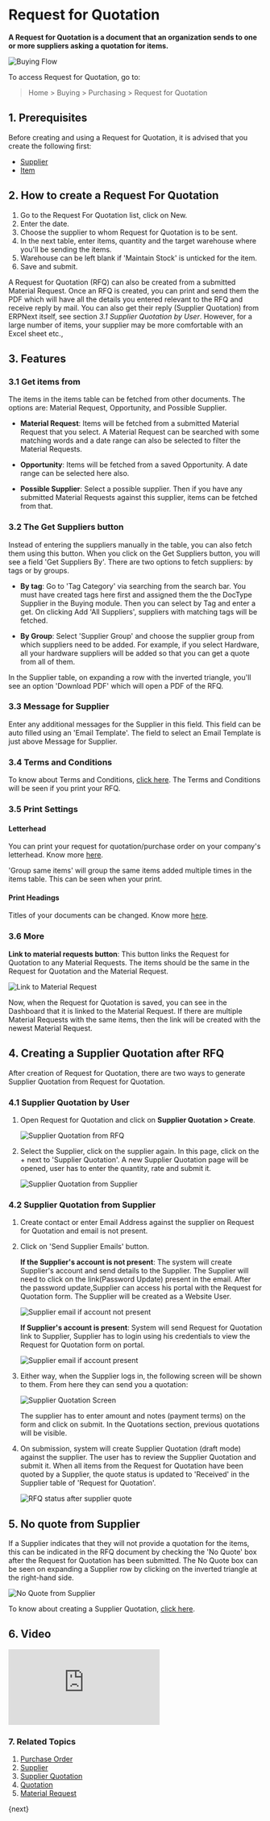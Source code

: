 <!-- add-breadcrumbs -->
# Request for Quotation

**A Request for Quotation is a document that an organization sends to one or more suppliers asking a quotation for items.**

![Buying Flow](/docs/assets/img/buying/buying_flow_rfq.png)

To access Request for Quotation, go to:
> Home > Buying > Purchasing > Request for Quotation

## 1. Prerequisites
Before creating and using a Request for Quotation, it is advised that you create the following first:

* [Supplier](/docs/user/manual/en/buying/supplier)
* [Item](/docs/user/manual/en/stock/item)

## 2. How to create a Request For Quotation
1. Go to the Request For Quotation list, click on New.
2. Enter the date.
3. Choose the supplier to whom Request for Quotation is to be sent.
4. In the next table, enter items, quantity and the target warehouse where you'll be sending the items.
1. Warehouse can be left blank if 'Maintain Stock' is unticked for the item.
5. Save and submit.

A Request for Quotation (RFQ) can also be created from a submitted Material Request. Once an RFQ is created, you can print and send them the PDF which will have all the details you entered relevant to the RFQ and receive reply by mail. You can also get their reply (Supplier Quotation) from ERPNext itself, see section _3.1 Supplier Quotation by User_. However, for a large number of items, your supplier may be more comfortable with an Excel sheet etc.,

## 3. Features

### 3.1 Get items from
The items in the items table can be fetched from other documents. The options are: Material Request, Opportunity, and Possible Supplier.

* **Material Request**: Items will be fetched from a submitted Material Request that you select. A Material Request can be searched with some matching words and a date range can also be selected to filter the Material Requests.

* **Opportunity**: Items will be fetched from a saved Opportunity. A date range can be selected here also.

* **Possible Supplier**: Select a possible supplier. Then if you have any submitted Material Requests against this supplier, items can be fetched from that.

### 3.2 The Get Suppliers button
Instead of entering the suppliers manually in the table, you can also fetch them using this button. When you click on the Get Suppliers button, you will see a field 'Get Suppliers By'. There are two options to fetch suppliers: by tags or by groups. 

* **By tag**: Go to 'Tag Category' via searching from the search bar. You must have created tags here first and assigned them the the DocType Supplier in the Buying module. Then you can select by Tag and enter a get. On clicking Add 'All Suppliers', suppliers with matching tags will be fetched.

* **By Group**: Select 'Supplier Group' and choose the supplier group from which suppliers need to be added. For example, if you select Hardware, all your hardware suppliers will be added so that you can get a quote from all of them.

In the Supplier table, on expanding a row with the inverted triangle, you'll see an option 'Download PDF' which will open a PDF of the RFQ.

### 3.3 Message for Supplier
Enter any additional messages for the Supplier in this field. This field can be auto filled using an 'Email Template'. The field to select an Email Template is just above Message for Supplier.

### 3.4 Terms and Conditions
To know about Terms and Conditions, [click here](/docs/user/manual/en/setting-up/print/terms-and-conditions).
The Terms and Conditions will be seen if you print your RFQ.

### 3.5 Print Settings
#### Letterhead
You can print your request for quotation/purchase order on your company's letterhead. Know more [here](/docs/user/manual/en/setting-up/print/letter-head).

'Group same items' will group the same items added multiple times in the items table. This can be seen when your print.

#### Print Headings
Titles of your documents can be changed. Know more [here](/docs/user/manual/en/setting-up/print/print-headings).

### 3.6 More

**Link to material requests button**: This button links the Request for Quotation to any Material Requests. The items should be the same in the Request for Quotation and the Material Request.

![Link to Material Request]({{docs_base_url}}/assets/img/buying/link-to-material-request.png)

Now, when the Request for Quotation is saved, you can see in the Dashboard that it is linked to the Material Request.
If there are multiple Material Requests with the same items, then the link will be created with the newest Material Request.

## 4. Creating a Supplier Quotation after RFQ
After creation of Request for Quotation, there are two ways to generate Supplier Quotation from Request for Quotation.

### 4.1 Supplier Quotation by User

1. Open Request for Quotation and click on **Supplier Quotation > Create**.

    ![Supplier Quotation from RFQ]({{docs_base_url}}/assets/img/buying/make-supplier-quotation-from-rfq.png)

2. Select the Supplier, click on the supplier again. In this page, click on the + next to 'Supplier Quotation'. A new Supplier Quotation page will be opened, user has to enter the quantity, rate and submit it.

    ![Supplier Quotation from Supplier]({{docs_base_url}}/assets/img/buying/supplier-quotation-from-sup.png)
    
### 4.2 Supplier Quotation from Supplier

1. Create contact or enter Email Address against the supplier on Request for Quotation and email is not present.

2. Click on 'Send Supplier Emails' button.

    **If the Supplier's account is not present**: The system will create Supplier's account and send details to the Supplier. The Supplier will need to click on the link(Password Update) present in the email. After the password update,Supplier can access his portal with the Request for Quotation form. The Supplier will be created as a Website User.

    ![Supplier email if account not present]({{docs_base_url}}/assets/img/buying/supplier-password-update-link.png)

    
    **If Supplier's account is present**: System will send Request for Quotation link to Supplier, Supplier has to login using his credentials to view the Request for Quotation form on portal. 

    ![Supplier email if account present]({{docs_base_url}}/assets/img/buying/send-rfq-link.png)

3. Either way, when the Supplier logs in, the following screen will be shown to them. From here they can send you a quotation:

    ![Supplier Quotation Screen]({{docs_base_url}}/assets/img/buying/rfq-supplier-quotation.png)

    The supplier has to enter amount and notes (payment terms) on the form and click on submit. In the Quotations section, previous quotations will be visible.

4. On submission, system will create Supplier Quotation (draft mode) against the supplier. The user has to review the Supplier Quotation and submit it. When all items from the Request for Quotation have been quoted by a Supplier, the quote status is updated to 'Received' in the Supplier table of 'Request for Quotation'.

    ![RFQ status after supplier quote]({{docs_base_url}}/assets/img/buying/rfq-supplier-quoted.png)

## 5. No quote from Supplier

If a Supplier indicates that they will not provide a quotation for the items, this can be indicated in the RFQ document by checking the 'No Quote' box after the Request for Quotation has been submitted. The No Quote box can be seen on expanding a Supplier row by clicking on the inverted triangle at the right-hand side.

![No Quote from Supplier]({{docs_base_url}}/assets/img/buying/no-quote-supplier.png)

To know about creating a Supplier Quotation, [click here](/docs/user/manual/en/buying/supplier-quotation).

## 6. Video
<div class="embed-container">
    <iframe src="https://www.youtube.com/embed/q85GFvWfZGI?rel=0" frameborder="0" allow="autoplay; encrypted-media" allowfullscreen>
    </iframe>
</div>


### 7. Related Topics
1. [Purchase Order](/docs/user/manual/en/buying/purchase-order)
1. [Supplier](/docs/user/manual/en/buying/supplier)
1. [Supplier Quotation](/docs/user/manual/en/buying/supplier-quotation)
1. [Quotation](/docs/user/manual/en/selling/quotation)
1. [Material Request](/docs/user/manual/en/stock/material-request)

{next}